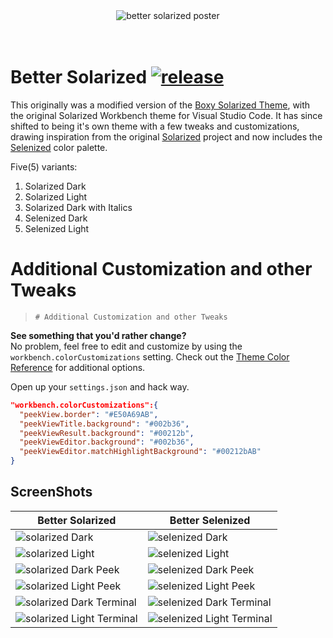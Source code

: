 <div align="center">
<img src="https://raw.github.com/ginfuru/vscode-better-solarized-dark/master/images/better-solarized-theme-poster.jpg" alt="better solarized poster">
</div>
<br><br>

# Better Solarized [![release](https://img.shields.io/github/release/edheltzel/vscode-better-solarized.svg?style=for-the-badge&logo=github&logoColor=white&colorA=101119&colorB=073642)](https://github.com/edheltzel/flightdeck/releases/latest)

This originally was a modified version of the
[Boxy Solarized Theme](https://github.com/ihodev/sublime-boxy), with the
original Solarized Workbench theme for Visual Studio Code. It has since shifted
to being it's own theme with a few tweaks and customizations, drawing
inspiration from the original
[Solarized](https://github.com/altercation/solarized) project and now includes
the
[Selenized](https://github.com/jan-warchol/selenized/blob/master/whats-wrong-with-solarized.md)
color palette.

Five(5) variants:

1. Solarized Dark
2. Solarized Light
3. Solarized Dark with Italics
4. Selenized Dark
5. Selenized Light

# Additional Customization and other Tweaks

> `# Additional Customization and other Tweaks`

**See something that you'd rather change?**<br> No problem, feel free to edit
and customize by using the `workbench.colorCustomizations` setting. Check out
the
[Theme Color Reference](https://code.visualstudio.com/docs/getstarted/theme-color-reference)
for additional options.

Open up your `settings.json` and hack way.

```json
"workbench.colorCustomizations":{
  "peekView.border": "#E50A69AB",
  "peekViewTitle.background": "#002b36",
  "peekViewResult.background": "#00212b",
  "peekViewEditor.background": "#002b36",
  "peekViewEditor.matchHighlightBackground": "#00212bAB"
}
```

## ScreenShots

| Better Solarized                                                                                                                       | Better Selenized                                                                                                                       |
| -------------------------------------------------------------------------------------------------------------------------------------- | -------------------------------------------------------------------------------------------------------------------------------------- |
| ![solarized Dark](https://raw.github.com/ginfuru/vscode-better-solarized-dark/master/images/better-solarized-dark.png)                 | ![selenized Dark](https://raw.github.com/ginfuru/vscode-better-solarized-dark/master/images/better-selenized-dark.png)                 |
| ![solarized Light](https://raw.github.com/ginfuru/vscode-better-solarized-dark/master/images/better-solarized-light.png)               | ![selenized Light](https://raw.github.com/ginfuru/vscode-better-solarized-dark/master/images/better-selenized-light.png)               |
| ![solarized Dark Peek](https://raw.github.com/ginfuru/vscode-better-solarized-dark/master/images/better-solarized-dark-peek.png)       | ![selenized Dark Peek](https://raw.github.com/ginfuru/vscode-better-solarized-dark/master/images/better-selenized-dark-peek.png)       |
| ![solarized Light Peek](https://raw.github.com/ginfuru/vscode-better-solarized-dark/master/images/better-solarized-light-peek.png)     | ![selenized Light Peek](https://raw.github.com/ginfuru/vscode-better-solarized-dark/master/images/better-selenized-light-peek.png)     |
| ![solarized Dark Terminal](https://raw.github.com/ginfuru/vscode-better-solarized-dark/master/images/better-solarized-dark-term.png)   | ![selenized Dark Terminal](https://raw.github.com/ginfuru/vscode-better-solarized-dark/master/images/better-selenized-dark-term.png)   |
| ![solarized Light Terminal](https://raw.github.com/ginfuru/vscode-better-solarized-dark/master/images/better-solarized-light-term.png) | ![selenized Light Terminal](https://raw.github.com/ginfuru/vscode-better-solarized-dark/master/images/better-selenized-light-term.png) |
